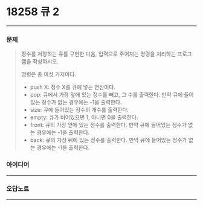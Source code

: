 # 18258 큐 2
------------
### 문제

>정수를 저장하는 큐를 구현한 다음, 입력으로 주어지는 명령을 처리하는 프로그램을 작성하시오.
>
>명령은 총 여섯 가지이다.
>
>- push X: 정수 X를 큐에 넣는 연산이다.
>- pop: 큐에서 가장 앞에 있는 정수를 빼고, 그 수를 출력한다. 만약 큐에 들어있는 정수가 없는 경우에는 -1을 출력한다.
>- size: 큐에 들어있는 정수의 개수를 출력한다.
>- empty: 큐가 비어있으면 1, 아니면 0을 출력한다.
>- front: 큐의 가장 앞에 있는 정수를 출력한다. 만약 큐에 들어있는 정수가 없는 경우에는 -1을 출력한다.
>- back: 큐의 가장 뒤에 있는 정수를 출력한다. 만약 큐에 들어있는 정수가 없는 경우에는 -1을 출력한다.

### 아이디어 
----------

### 오답노트
----------